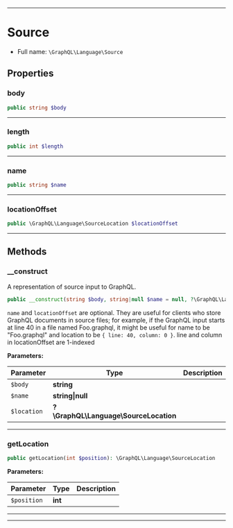 ***

# Source





* Full name: `\GraphQL\Language\Source`



## Properties


### body



```php
public string $body
```






***

### length



```php
public int $length
```






***

### name



```php
public string $name
```






***

### locationOffset



```php
public \GraphQL\Language\SourceLocation $locationOffset
```






***

## Methods


### __construct

A representation of source input to GraphQL.

```php
public __construct(string $body, string|null $name = null, ?\GraphQL\Language\SourceLocation $location = null): mixed
```

`name` and `locationOffset` are optional. They are useful for clients who
store GraphQL documents in source files; for example, if the GraphQL input
starts at line 40 in a file named Foo.graphql, it might be useful for name to
be "Foo.graphql" and location to be `{ line: 40, column: 0 }`.
line and column in locationOffset are 1-indexed






**Parameters:**

| Parameter | Type | Description |
|-----------|------|-------------|
| `$body` | **string** |  |
| `$name` | **string&#124;null** |  |
| `$location` | **?\GraphQL\Language\SourceLocation** |  |




***

### getLocation



```php
public getLocation(int $position): \GraphQL\Language\SourceLocation
```








**Parameters:**

| Parameter | Type | Description |
|-----------|------|-------------|
| `$position` | **int** |  |




***


***

